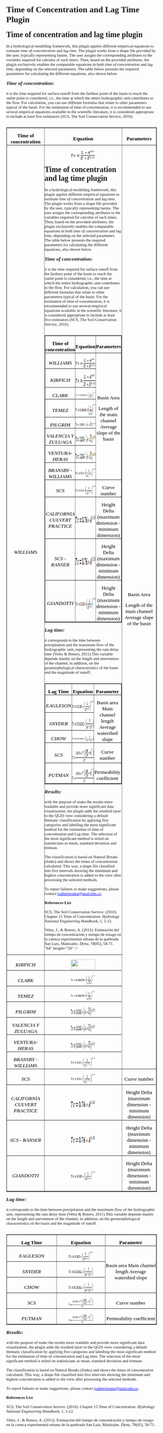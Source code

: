 # Time of Concentration and Lag Time Plugin

<!DOCTYPE HTML PUBLIC "-//W3C//DTD HTML 4.0//EN" "http://www.w3.org/TR/REC-html40/strict.dtd">
<html><head><meta name="qrichtext" content="1" /></head><body style=" font-family:'MS Shell Dlg 2'; font-size:8.25pt; font-weight:400; font-style:normal;">
<p style=" margin-top:12px; margin-bottom:12px; margin-left:0px; margin-right:0px; -qt-block-indent:0; text-indent:0px;"><span style=" font-size:15pt; font-weight:600;">Time of concentration and lag time plugin</span><span style=" font-size:8pt;"> </span></p>
<p style=" margin-top:12px; margin-bottom:12px; margin-left:0px; margin-right:0px; -qt-block-indent:0; text-indent:0px;"><span style=" font-size:8pt;">  </span></p>
<p style=" margin-top:12px; margin-bottom:12px; margin-left:0px; margin-right:0px; -qt-block-indent:0; text-indent:0px;"><span style=" font-size:8pt;">In a hydrological modelling framework, this plugin applies different empirical equations to estimate </span><span style=" font-size:8pt; font-style:italic;">time of concentration </span><span style=" font-size:8pt;">and </span><span style=" font-size:8pt; font-style:italic;">lag time</span><span style=" font-size:8pt;">. The plugin works from a shape file provided by the user, typically representing basins. The user assigns the corresponding attributes to the variables required for calculus of such times. Then, based on the provided attributes, the plugin exclusively enables the computable equations in both </span><span style=" font-size:8pt; font-style:italic;">time of concentration</span><span style=" font-size:8pt;"> and </span><span style=" font-size:8pt; font-style:italic;">lag time</span><span style=" font-size:8pt;">, depending on the selected parameters. The table below presents the required parameters for calculating the different equations, also shown below. </span></p>
<p style=" margin-top:12px; margin-bottom:12px; margin-left:0px; margin-right:0px; -qt-block-indent:0; text-indent:0px;"><span style=" font-size:10pt; font-weight:600; font-style:italic;">Time of concentration: </span></p>
<p style=" margin-top:12px; margin-bottom:12px; margin-left:0px; margin-right:0px; -qt-block-indent:0; text-indent:0px;"><span style=" font-size:8pt;">it is the time required for surface runoff from the farthest point of the basin to reach the outlet point is considered, i.e., the time at which the entire hydrographic unit contributes to the flow. For calculation, you can use different formulas that relate to other parameters typical of the basin. For the estimation of time of concentration, it is recommended to use several empirical equations available in the scientific literature, it is considered appropriate to include at least five estimators (SCS, The Soil Conservation Service, 2010). </span></p>
<p align="center" style="-qt-paragraph-type:empty; margin-top:0px; margin-bottom:0px; margin-left:0px; margin-right:0px; -qt-block-indent:0; text-indent:0px; font-size:8pt;"><br /></p>
<table border="1" style=" margin-top:0px; margin-bottom:0px; margin-left:0px; margin-right:0px;" align="center" width="512" cellspacing="0" cellpadding="0">
<tr>
<td width="160" style=" padding-left:0; padding-right:0; padding-top:0; padding-bottom:0;">
<p align="center" style=" margin-top:12px; margin-bottom:0px; margin-left:0px; margin-right:0px; -qt-block-indent:0; text-indent:0px;"><span style=" font-family:'Times New Roman,serif'; font-size:10pt; font-weight:600; color:#000000;">Time of concentration</span><span style=" font-size:8pt;"> </span></p></td>
<td width="187" style=" padding-left:0; padding-right:0; padding-top:0; padding-bottom:0;">
<p align="center" style=" margin-top:12px; margin-bottom:0px; margin-left:0px; margin-right:0px; -qt-block-indent:0; text-indent:0px;"><span style=" font-family:'Times New Roman,serif'; font-size:10pt; font-weight:600; color:#000000;">Equation</span><span style=" font-size:8pt;"> </span></p></td>
<td width="164" style=" padding-left:0; padding-right:0; padding-top:0; padding-bottom:0;">
<p align="center" style=" margin-top:12px; margin-bottom:0px; margin-left:0px; margin-right:0px; -qt-block-indent:0; text-indent:0px;"><span style=" font-family:'Times New Roman,serif'; font-size:10pt; font-weight:600; color:#000000;">Parameters</span><span style=" font-size:8pt;"> </span></p></td></tr>
<tr>
<td style=" padding-left:0; padding-right:0; padding-top:0; padding-bottom:0;">
<p align="center" style=" margin-top:12px; margin-bottom:0px; margin-left:0px; margin-right:0px; -qt-block-indent:0; text-indent:0px;"><span style=" font-family:'Times New Roman,serif'; font-size:10pt; font-style:italic; color:#000000;">WILLIAMS</span><span style=" font-size:8pt;"> </span></p></td>
<td style=" padding-left:0; padding-right:0; padding-top:0; padding-bottom:0;">
<p align="center" style=" margin-top:12px; margin-bottom:0px; margin-left:0px; margin-right:0px; -qt-block-indent:0; text-indent:0px;"><img src="./images/clip_image001.png" # Time of Concentration and Lag Time Plugin

<!DOCTYPE HTML PUBLIC "-//W3C//DTD HTML 4.0//EN" "http://www.w3.org/TR/REC-html40/strict.dtd">
<html><head><meta name="qrichtext" content="1" /></head><body style=" font-family:'MS Shell Dlg 2'; font-size:8.25pt; font-weight:400; font-style:normal;">
<p style=" margin-top:12px; margin-bottom:12px; margin-left:0px; margin-right:0px; -qt-block-indent:0; text-indent:0px;"><span style=" font-size:15pt; font-weight:600;">Time of concentration and lag time plugin</span><span style=" font-size:8pt;"> </span></p>
<p style=" margin-top:12px; margin-bottom:12px; margin-left:0px; margin-right:0px; -qt-block-indent:0; text-indent:0px;"><span style=" font-size:8pt;">  </span></p>
<p style=" margin-top:12px; margin-bottom:12px; margin-left:0px; margin-right:0px; -qt-block-indent:0; text-indent:0px;"><span style=" font-size:8pt;">In a hydrological modelling framework, this plugin applies different empirical equations to estimate </span><span style=" font-size:8pt; font-style:italic;">time of concentration </span><span style=" font-size:8pt;">and </span><span style=" font-size:8pt; font-style:italic;">lag time</span><span style=" font-size:8pt;">. The plugin works from a shape file provided by the user, typically representing basins. The user assigns the corresponding attributes to the variables required for calculus of such times. Then, based on the provided attributes, the plugin exclusively enables the computable equations in both </span><span style=" font-size:8pt; font-style:italic;">time of concentration</span><span style=" font-size:8pt;"> and </span><span style=" font-size:8pt; font-style:italic;">lag time</span><span style=" font-size:8pt;">, depending on the selected parameters. The table below presents the required parameters for calculating the different equations, also shown below. </span></p>
<p style=" margin-top:12px; margin-bottom:12px; margin-left:0px; margin-right:0px; -qt-block-indent:0; text-indent:0px;"><span style=" font-size:10pt; font-weight:600; font-style:italic;">Time of concentration: </span></p>
<p style=" margin-top:12px; margin-bottom:12px; margin-left:0px; margin-right:0px; -qt-block-indent:0; text-indent:0px;"><span style=" font-size:8pt;">it is the time required for surface runoff from the farthest point of the basin to reach the outlet point is considered, i.e., the time at which the entire hydrographic unit contributes to the flow. For calculation, you can use different formulas that relate to other parameters typical of the basin. For the estimation of time of concentration, it is recommended to use several empirical equations available in the scientific literature, it is considered appropriate to include at least five estimators (SCS, The Soil Conservation Service, 2010). </span></p>
<p align="center" style="-qt-paragraph-type:empty; margin-top:0px; margin-bottom:0px; margin-left:0px; margin-right:0px; -qt-block-indent:0; text-indent:0px; font-size:8pt;"><br /></p>
<table border="1" style=" margin-top:0px; margin-bottom:0px; margin-left:0px; margin-right:0px;" align="center" width="512" cellspacing="0" cellpadding="0">
<tr>
<td width="160" style=" padding-left:0; padding-right:0; padding-top:0; padding-bottom:0;">
<p align="center" style=" margin-top:12px; margin-bottom:0px; margin-left:0px; margin-right:0px; -qt-block-indent:0; text-indent:0px;"><span style=" font-family:'Times New Roman,serif'; font-size:10pt; font-weight:600; color:#000000;">Time of concentration</span><span style=" font-size:8pt;"> </span></p></td>
<td width="187" style=" padding-left:0; padding-right:0; padding-top:0; padding-bottom:0;">
<p align="center" style=" margin-top:12px; margin-bottom:0px; margin-left:0px; margin-right:0px; -qt-block-indent:0; text-indent:0px;"><span style=" font-family:'Times New Roman,serif'; font-size:10pt; font-weight:600; color:#000000;">Equation</span><span style=" font-size:8pt;"> </span></p></td>
<td width="164" style=" padding-left:0; padding-right:0; padding-top:0; padding-bottom:0;">
<p align="center" style=" margin-top:12px; margin-bottom:0px; margin-left:0px; margin-right:0px; -qt-block-indent:0; text-indent:0px;"><span style=" font-family:'Times New Roman,serif'; font-size:10pt; font-weight:600; color:#000000;">Parameters</span><span style=" font-size:8pt;"> </span></p></td></tr>
<tr>
<td style=" padding-left:0; padding-right:0; padding-top:0; padding-bottom:0;">
<p align="center" style=" margin-top:12px; margin-bottom:0px; margin-left:0px; margin-right:0px; -qt-block-indent:0; text-indent:0px;"><span style=" font-family:'Times New Roman,serif'; font-size:10pt; font-style:italic; color:#000000;">WILLIAMS</span><span style=" font-size:8pt;"> </span></p></td>
<td style=" padding-left:0; padding-right:0; padding-top:0; padding-bottom:0;">
<p align="center" style=" margin-top:12px; margin-bottom:0px; margin-left:0px; margin-right:0px; -qt-block-indent:0; text-indent:0px;"><img src="./images/clip_image001.png" width="64" height="26" /><span style=" font-size:8pt;"> </span></p></td>
<td rowspan="8" style=" padding-left:0; padding-right:0; padding-top:0; padding-bottom:0;">
<p align="center" style=" margin-top:12px; margin-bottom:0px; margin-left:0px; margin-right:0px; -qt-block-indent:0; text-indent:0px;"><span style=" font-family:'Times New Roman,serif'; font-size:10pt; color:#000000;">Basin Area</span><span style=" font-size:8pt;"> </span></p>
<p align="center" style=" margin-top:12px; margin-bottom:0px; margin-left:0px; margin-right:0px; -qt-block-indent:0; text-indent:0px;"><span style=" font-family:'Times New Roman,serif'; font-size:10pt; color:#000000;">Length of the main channel Average slope of the basin</span><span style=" font-size:8pt;"> </span></p></td></tr>
<tr>
<td style=" padding-left:0; padding-right:0; padding-top:0; padding-bottom:0;">
<p align="center" style=" margin-top:12px; margin-bottom:0px; margin-left:0px; margin-right:0px; -qt-block-indent:0; text-indent:0px;"><span style=" font-family:'Times New Roman,serif'; font-size:10pt; font-style:italic; color:#000000;">KIRPICH</span><span style=" font-size:8pt;"> </span></p></td>
<td style=" padding-left:0; padding-right:0; padding-top:0; padding-bottom:0;">
<p align="center" style=" margin-top:12px; margin-bottom:0px; margin-left:0px; margin-right:0px; -qt-block-indent:0; text-indent:0px;"><img src="./images/clip_image002.png" width="118" height="34" /><span style=" font-size:8pt;"> </span></p></td></tr>
<tr>
<td style=" padding-left:0; padding-right:0; padding-top:0; padding-bottom:0;">
<p align="center" style=" margin-top:12px; margin-bottom:0px; margin-left:0px; margin-right:0px; -qt-block-indent:0; text-indent:0px;"><span style=" font-family:'Times New Roman,serif'; font-size:10pt; font-style:italic; color:#000000;">CLARK</span><span style=" font-size:8pt;"> </span></p></td>
<td style=" padding-left:0; padding-right:0; padding-top:0; padding-bottom:0;">
<p align="center" style=" margin-top:12px; margin-bottom:0px; margin-left:0px; margin-right:0px; -qt-block-indent:0; text-indent:0px;"><img src="./images/clip_image003.png" width="128" height="16" /><span style=" font-size:8pt;"> </span></p></td></tr>
<tr>
<td style=" padding-left:0; padding-right:0; padding-top:0; padding-bottom:0;">
<p align="center" style=" margin-top:12px; margin-bottom:0px; margin-left:0px; margin-right:0px; -qt-block-indent:0; text-indent:0px;"><span style=" font-family:'Times New Roman,serif'; font-size:10pt; font-style:italic; color:#000000;">TEMEZ</span><span style=" font-size:8pt;"> </span></p></td>
<td style=" padding-left:0; padding-right:0; padding-top:0; padding-bottom:0;">
<p align="center" style=" margin-top:12px; margin-bottom:0px; margin-left:0px; margin-right:0px; -qt-block-indent:0; text-indent:0px;"><img src="./images/clip_image004.png" width="101" height="32" /><span style=" font-size:8pt;"> </span></p></td></tr>
<tr>
<td style=" padding-left:0; padding-right:0; padding-top:0; padding-bottom:0;">
<p align="center" style=" margin-top:12px; margin-bottom:0px; margin-left:0px; margin-right:0px; -qt-block-indent:0; text-indent:0px;"><span style=" font-family:'Times New Roman,serif'; font-size:10pt; font-style:italic; color:#000000;">PILGRIM</span><span style=" font-size:8pt;"> </span></p></td>
<td style=" padding-left:0; padding-right:0; padding-top:0; padding-bottom:0;">
<p align="center" style=" margin-top:12px; margin-bottom:0px; margin-left:0px; margin-right:0px; -qt-block-indent:0; text-indent:0px;"><img src="./images/clip_image005.png" width="77" height="13" /><span style=" font-size:8pt;"> </span></p></td></tr>
<tr>
<td style=" padding-left:0; padding-right:0; padding-top:0; padding-bottom:0;">
<p align="center" style=" margin-top:12px; margin-bottom:0px; margin-left:0px; margin-right:0px; -qt-block-indent:0; text-indent:0px;"><span style=" font-family:'Times New Roman,serif'; font-size:10pt; font-style:italic; color:#000000;">VALENCIA Y ZULUAGA</span><span style=" font-size:8pt;"> </span></p></td>
<td style=" padding-left:0; padding-right:0; padding-top:0; padding-bottom:0;">
<p align="center" style=" margin-top:12px; margin-bottom:0px; margin-left:0px; margin-right:0px; -qt-block-indent:0; text-indent:0px;"><img src="./images/clip_image006.png" width="101" height="28" /><span style=" font-size:8pt;"> </span></p></td></tr>
<tr>
<td style=" padding-left:0; padding-right:0; padding-top:0; padding-bottom:0;">
<p align="center" style=" margin-top:12px; margin-bottom:0px; margin-left:0px; margin-right:0px; -qt-block-indent:0; text-indent:0px;"><span style=" font-family:'Times New Roman,serif'; font-size:10pt; font-style:italic; color:#000000;">VENTURA-HERAS</span><span style=" font-size:8pt;"> </span></p></td>
<td style=" padding-left:0; padding-right:0; padding-top:0; padding-bottom:0;">
<p align="center" style=" margin-top:12px; margin-bottom:0px; margin-left:0px; margin-right:0px; -qt-block-indent:0; text-indent:0px;"><img src="./images/clip_image006.png" width="101" height="28" /><span style=" font-size:8pt;"> </span></p></td></tr>
<tr>
<td style=" padding-left:0; padding-right:0; padding-top:0; padding-bottom:0;">
<p align="center" style=" margin-top:12px; margin-bottom:0px; margin-left:0px; margin-right:0px; -qt-block-indent:0; text-indent:0px;"><span style=" font-family:'Times New Roman,serif'; font-size:10pt; font-style:italic; color:#000000;">BRANSBY - WILLIAMS</span><span style=" font-size:8pt;"> </span></p></td>
<td style=" padding-left:0; padding-right:0; padding-top:0; padding-bottom:0;">
<p align="center" style=" margin-top:12px; margin-bottom:0px; margin-left:0px; margin-right:0px; -qt-block-indent:0; text-indent:0px;"><img src="./images/clip_image007.png" width="117" height="25" /><span style=" font-size:8pt;"> </span></p></td></tr>
<tr>
<td style=" padding-left:0; padding-right:0; padding-top:0; padding-bottom:0;">
<p align="center" style=" margin-top:12px; margin-bottom:0px; margin-left:0px; margin-right:0px; -qt-block-indent:0; text-indent:0px;"><span style=" font-family:'Times New Roman,serif'; font-size:10pt; font-style:italic; color:#000000;">SCS</span><span style=" font-size:8pt;"> </span></p></td>
<td style=" padding-left:0; padding-right:0; padding-top:0; padding-bottom:0;">
<p align="center" style=" margin-top:12px; margin-bottom:0px; margin-left:0px; margin-right:0px; -qt-block-indent:0; text-indent:0px;"><img src="./images/clip_image008.png" width="64" height="26" /><span style=" font-size:8pt;"> </span></p></td>
<td style=" padding-left:0; padding-right:0; padding-top:0; padding-bottom:0;">
<p align="center" style=" margin-top:12px; margin-bottom:0px; margin-left:0px; margin-right:0px; -qt-block-indent:0; text-indent:0px;"><span style=" font-family:'Times New Roman,serif'; font-size:10pt; color:#000000;">Curve number</span><span style=" font-size:8pt;"> </span></p></td></tr>
<tr>
<td style=" padding-left:0; padding-right:0; padding-top:0; padding-bottom:0;">
<p align="center" style=" margin-top:12px; margin-bottom:0px; margin-left:0px; margin-right:0px; -qt-block-indent:0; text-indent:0px;"><span style=" font-family:'Times New Roman,serif'; font-size:10pt; font-style:italic; color:#000000;">CALIFORNIA CULVERT PRACTICE</span><span style=" font-size:8pt;"> </span></p></td>
<td style=" padding-left:0; padding-right:0; padding-top:0; padding-bottom:0;">
<p align="center" style=" margin-top:12px; margin-bottom:0px; margin-left:0px; margin-right:0px; -qt-block-indent:0; text-indent:0px;"><img src="./images/clip_image009.png" width="172" height="28" /><span style=" font-size:8pt;"> </span></p></td>
<td style=" padding-left:0; padding-right:0; padding-top:0; padding-bottom:0;">
<p align="center" style=" margin-top:12px; margin-bottom:0px; margin-left:0px; margin-right:0px; -qt-block-indent:0; text-indent:0px;"><span style=" font-family:'Times New Roman,serif'; font-size:10pt; color:#000000;">Height Delta (maximum dimension - minimum dimension)</span><span style=" font-size:8pt;"> </span></p></td></tr>
<tr>
<td style=" padding-left:0; padding-right:0; padding-top:0; padding-bottom:0;">
<p align="center" style=" margin-top:12px; margin-bottom:0px; margin-left:0px; margin-right:0px; -qt-block-indent:0; text-indent:0px;"><span style=" font-family:'Times New Roman,serif'; font-size:10pt; font-style:italic; color:#000000;">SCS - RANSER</span><span style=" font-size:8pt;"> </span></p></td>
<td style=" padding-left:0; padding-right:0; padding-top:0; padding-bottom:0;">
<p align="center" style=" margin-top:12px; margin-bottom:0px; margin-left:0px; margin-right:0px; -qt-block-indent:0; text-indent:0px;"><img src="./images/clip_image010.png" width="156" height="32" /><span style=" font-size:8pt;"> </span></p></td>
<td style=" padding-left:0; padding-right:0; padding-top:0; padding-bottom:0;">
<p align="center" style=" margin-top:12px; margin-bottom:0px; margin-left:0px; margin-right:0px; -qt-block-indent:0; text-indent:0px;"><span style=" font-family:'Times New Roman,serif'; font-size:10pt; color:#000000;">Height Delta (maximum dimension - minimum dimension)</span><span style=" font-size:8pt;"> </span></p></td></tr>
<tr>
<td style=" padding-left:0; padding-right:0; padding-top:0; padding-bottom:0;">
<p align="center" style=" margin-top:12px; margin-bottom:0px; margin-left:0px; margin-right:0px; -qt-block-indent:0; text-indent:0px;"><span style=" font-family:'Times New Roman,serif'; font-size:10pt; font-style:italic; color:#000000;">GIANDOTTI</span><span style=" font-size:8pt;"> </span></p></td>
<td style=" padding-left:0; padding-right:0; padding-top:0; padding-bottom:0;">
<p align="center" style=" margin-top:12px; margin-bottom:0px; margin-left:0px; margin-right:0px; -qt-block-indent:0; text-indent:0px;"><img src="./images/clip_image011.png" width="150" height="33" /><span style=" font-size:8pt;"> </span></p></td>
<td style=" padding-left:0; padding-right:0; padding-top:0; padding-bottom:0;">
<p align="center" style=" margin-top:12px; margin-bottom:0px; margin-left:0px; margin-right:0px; -qt-block-indent:0; text-indent:0px;"><span style=" font-family:'Times New Roman,serif'; font-size:10pt; color:#000000;">Height Delta (maximum dimension - minimum dimension)</span><span style=" font-size:8pt;"> </span></p></td></tr></table>
<p style=" margin-top:12px; margin-bottom:12px; margin-left:0px; margin-right:0px; -qt-block-indent:0; text-indent:0px;"><span style=" font-size:8pt;">  </span></p>
<p style=" margin-top:12px; margin-bottom:12px; margin-left:0px; margin-right:0px; -qt-block-indent:0; text-indent:0px;"><span style=" font-size:8pt;">  </span></p>
<p style=" margin-top:12px; margin-bottom:12px; margin-left:0px; margin-right:0px; -qt-block-indent:0; text-indent:0px;"><span style=" font-size:10pt; font-weight:600; font-style:italic;">Lag time: </span></p>
<p style=" margin-top:12px; margin-bottom:12px; margin-left:0px; margin-right:0px; -qt-block-indent:0; text-indent:0px;"><span style=" font-size:8pt;">it corresponds to the time between precipitation and the maximum flow of the hydrographic unit, representing the rain delay time (Velez &amp; Botero, 2011).This variable depends mainly on the length and unevenness of the channel, in addition, on the geomorphological characteristics of the basin and the magnitude of runoff. </span></p>
<p align="center" style="-qt-paragraph-type:empty; margin-top:0px; margin-bottom:0px; margin-left:0px; margin-right:0px; -qt-block-indent:0; text-indent:0px; font-size:8pt;"><br /></p>
<table border="1" style=" margin-top:0px; margin-bottom:0px; margin-left:0px; margin-right:0px;" align="center" width="489" cellspacing="0" cellpadding="0">
<tr>
<td width="160" style=" padding-left:0; padding-right:0; padding-top:0; padding-bottom:0;">
<p align="center" style=" margin-top:12px; margin-bottom:0px; margin-left:0px; margin-right:0px; -qt-block-indent:0; text-indent:0px;"><span style=" font-family:'Times New Roman,serif'; font-size:10pt; font-weight:600; color:#000000;">Lag Time</span><span style=" font-size:8pt;"> </span></p></td>
<td width="164" style=" padding-left:0; padding-right:0; padding-top:0; padding-bottom:0;">
<p align="center" style=" margin-top:12px; margin-bottom:0px; margin-left:0px; margin-right:0px; -qt-block-indent:0; text-indent:0px;"><span style=" font-family:'Times New Roman,serif'; font-size:10pt; font-weight:600; color:#000000;">Equation</span><span style=" font-size:8pt;"> </span></p></td>
<td width="164" style=" padding-left:0; padding-right:0; padding-top:0; padding-bottom:0;">
<p align="center" style=" margin-top:12px; margin-bottom:0px; margin-left:0px; margin-right:0px; -qt-block-indent:0; text-indent:0px;"><span style=" font-family:'Times New Roman,serif'; font-size:10pt; font-weight:600; color:#000000;">Parameter</span><span style=" font-size:8pt;"> </span></p></td></tr>
<tr>
<td style=" padding-left:0; padding-right:0; padding-top:0; padding-bottom:0;">
<p align="center" style=" margin-top:12px; margin-bottom:0px; margin-left:0px; margin-right:0px; -qt-block-indent:0; text-indent:0px;"><span style=" font-family:'Times New Roman,serif'; font-size:10pt; font-style:italic; color:#000000;">EAGLESON</span><span style=" font-size:8pt;"> </span></p></td>
<td style=" padding-left:0; padding-right:0; padding-top:0; padding-bottom:0;">
<p align="center" style=" margin-top:12px; margin-bottom:0px; margin-left:0px; margin-right:0px; -qt-block-indent:0; text-indent:0px;"><img src="./images/clip_image012.png" width="119" height="30" /><span style=" font-size:8pt;"> </span></p></td>
<td rowspan="3" style=" padding-left:0; padding-right:0; padding-top:0; padding-bottom:0;">
<p align="center" style=" margin-top:12px; margin-bottom:0px; margin-left:0px; margin-right:0px; -qt-block-indent:0; text-indent:0px;"><span style=" font-family:'Times New Roman,serif'; font-size:10pt; color:#000000;">Basin area Main channel length Average watershed slope</span><span style=" font-size:8pt;"> </span></p></td></tr>
<tr>
<td style=" padding-left:0; padding-right:0; padding-top:0; padding-bottom:0;">
<p align="center" style=" margin-top:12px; margin-bottom:0px; margin-left:0px; margin-right:0px; -qt-block-indent:0; text-indent:0px;"><span style=" font-family:'Times New Roman,serif'; font-size:10pt; font-style:italic; color:#000000;">SNYDER</span><span style=" font-size:8pt;"> </span></p></td>
<td style=" padding-left:0; padding-right:0; padding-top:0; padding-bottom:0;">
<p align="center" style=" margin-top:12px; margin-bottom:0px; margin-left:0px; margin-right:0px; -qt-block-indent:0; text-indent:0px;"><img src="./images/clip_image013.png" width="119" height="30" /><span style=" font-size:8pt;"> </span></p></td></tr>
<tr>
<td style=" padding-left:0; padding-right:0; padding-top:0; padding-bottom:0;">
<p align="center" style=" margin-top:12px; margin-bottom:0px; margin-left:0px; margin-right:0px; -qt-block-indent:0; text-indent:0px;"><span style=" font-family:'Times New Roman,serif'; font-size:10pt; font-style:italic; color:#000000;">CHOW</span><span style=" font-size:8pt;"> </span></p></td>
<td style=" padding-left:0; padding-right:0; padding-top:0; padding-bottom:0;">
<p align="center" style=" margin-top:12px; margin-bottom:0px; margin-left:0px; margin-right:0px; -qt-block-indent:0; text-indent:0px;"><img src="./images/clip_image014.png" width="67" height="15" /><span style=" font-size:8pt;"> </span></p></td></tr>
<tr>
<td style=" padding-left:0; padding-right:0; padding-top:0; padding-bottom:0;">
<p align="center" style=" margin-top:12px; margin-bottom:0px; margin-left:0px; margin-right:0px; -qt-block-indent:0; text-indent:0px;"><span style=" font-family:'Times New Roman,serif'; font-size:10pt; font-style:italic; color:#000000;">SCS</span><span style=" font-size:8pt;"> </span></p></td>
<td style=" padding-left:0; padding-right:0; padding-top:0; padding-bottom:0;">
<p align="center" style=" margin-top:12px; margin-bottom:0px; margin-left:0px; margin-right:0px; -qt-block-indent:0; text-indent:0px;"><img src="./images/clip_image015.png" width="125" height="38" /><span style=" font-size:8pt;"> </span></p></td>
<td style=" padding-left:0; padding-right:0; padding-top:0; padding-bottom:0;">
<p align="center" style=" margin-top:12px; margin-bottom:0px; margin-left:0px; margin-right:0px; -qt-block-indent:0; text-indent:0px;"><span style=" font-family:'Times New Roman,serif'; font-size:10pt; color:#000000;">Curve number</span><span style=" font-size:8pt;"> </span></p></td></tr>
<tr>
<td style=" padding-left:0; padding-right:0; padding-top:0; padding-bottom:0;">
<p align="center" style=" margin-top:12px; margin-bottom:0px; margin-left:0px; margin-right:0px; -qt-block-indent:0; text-indent:0px;"><span style=" font-family:'Times New Roman,serif'; font-size:10pt; font-style:italic; color:#000000;">PUTMAN</span><span style=" font-size:8pt;"> </span></p></td>
<td style=" padding-left:0; padding-right:0; padding-top:0; padding-bottom:0;">
<p align="center" style=" margin-top:12px; margin-bottom:0px; margin-left:0px; margin-right:0px; -qt-block-indent:0; text-indent:0px;"><img src="./images/clip_image016.png" width="120" height="39" /><span style=" font-size:8pt;"> </span></p></td>
<td style=" padding-left:0; padding-right:0; padding-top:0; padding-bottom:0;">
<p align="center" style=" margin-top:12px; margin-bottom:0px; margin-left:0px; margin-right:0px; -qt-block-indent:0; text-indent:0px;"><span style=" font-family:'Times New Roman,serif'; font-size:10pt; color:#000000;">Permeability coefficient</span><span style=" font-size:8pt;"> </span></p></td></tr></table>
<p style=" margin-top:12px; margin-bottom:12px; margin-left:0px; margin-right:0px; -qt-block-indent:0; text-indent:0px;"><span style=" font-size:8pt;">  </span></p>
<p style=" margin-top:12px; margin-bottom:12px; margin-left:0px; margin-right:0px; -qt-block-indent:0; text-indent:0px;"><span style=" font-size:10pt; font-weight:600; font-style:italic;">Results:</span><span style=" font-size:8pt;"> </span></p>
<p style=" margin-top:12px; margin-bottom:12px; margin-left:0px; margin-right:0px; -qt-block-indent:0; text-indent:0px;"><span style=" font-size:8pt;">with the purpose of make the results more readable and provide more significant data visualization, the plugin adds the resulted layer to the QGIS view considering a default thematic classification by applying five categories and labelling the most significant method for the estimation of time of concentration and Lag time. The selection of the most significant method is relied on statisticians as mean, standard deviation and trimean. </span></p>
<p style=" margin-top:12px; margin-bottom:12px; margin-left:0px; margin-right:0px; -qt-block-indent:0; text-indent:0px;"><span style=" font-size:8pt;">The classification is based on Natural Breaks (Jenks) and shows the times of concentration calculated. This way, a shape file classified into five intervals showing the minimum and highest concentration is added to the view after processing the selected methods. </span><a name="Imagen 1"></a><span style=" font-size:8pt;"> </span></p>
<p style=" margin-top:12px; margin-bottom:12px; margin-left:0px; margin-right:0px; -qt-block-indent:0; text-indent:0px;"><span style=" font-family:'Calibri,sans-serif'; font-size:8pt;">To report failures or make suggestions, please contact </span><a href="mailto:joaherrerama@unal.edu.co"><span style=" font-size:8pt; text-decoration: underline; color:#0000ff;">joaherrerama@unal.edu.co</span></a><span style=" font-family:'Calibri,sans-serif'; font-size:8pt;">.</span><span style=" font-size:8pt;"> </span></p>
<p style=" margin-top:12px; margin-bottom:0px; margin-left:0px; margin-right:0px; -qt-block-indent:0; text-indent:0px;"><span style=" font-size:8pt; font-weight:600;">References List</span><span style=" font-size:8pt;"> </span></p>
<p style=" margin-top:12px; margin-bottom:0px; margin-left:0px; margin-right:0px; -qt-block-indent:0; text-indent:0px;"><span style=" font-size:8pt;">  </span></p>
<p style=" margin-top:0px; margin-bottom:0px; margin-left:0px; margin-right:0px; -qt-block-indent:0; text-indent:0px;"><span style=" font-size:8pt;">SCS, The Soil Conservation Service. (2010). Chapter 15 Time of Concentration. </span><span style=" font-size:8pt; font-style:italic;">Hydrology National Engineering Handbook</span><span style=" font-size:8pt;">, </span><span style=" font-size:8pt; font-style:italic;">1</span><span style=" font-size:8pt;">, 1-12. </span></p>
<p style="-qt-paragraph-type:empty; margin-top:0px; margin-bottom:0px; margin-left:0px; margin-right:0px; -qt-block-indent:0; text-indent:0px; font-size:8pt;"><br /></p>
<p style=" margin-top:0px; margin-bottom:0px; margin-left:0px; margin-right:0px; -qt-block-indent:0; text-indent:0px;"><span style=" font-size:8pt;">Velez, J., &amp; Botero, A. (2011). Estimación del tiempo de concentración y tiempo de rezago en la cuenca experimental urbana de la quebrada San Luis, Manizales. </span><span style=" font-size:8pt; font-style:italic;">Dyna</span><span style=" font-size:8pt;">, </span><span style=" font-size:8pt; font-style:italic;">78</span><span style=" font-size:8pt;">(65), 58-71. </span></p></body></html>"64" height="26" /><span style=" font-size:8pt;"> </span></p></td>
<td rowspan="8" style=" padding-left:0; padding-right:0; padding-top:0; padding-bottom:0;">
<p align="center" style=" margin-top:12px; margin-bottom:0px; margin-left:0px; margin-right:0px; -qt-block-indent:0; text-indent:0px;"><span style=" font-family:'Times New Roman,serif'; font-size:10pt; color:#000000;">Basin Area</span><span style=" font-size:8pt;"> </span></p>
<p align="center" style=" margin-top:12px; margin-bottom:0px; margin-left:0px; margin-right:0px; -qt-block-indent:0; text-indent:0px;"><span style=" font-family:'Times New Roman,serif'; font-size:10pt; color:#000000;">Length of the main channel Average slope of the basin</span><span style=" font-size:8pt;"> </span></p></td></tr>
<tr>
<td style=" padding-left:0; padding-right:0; padding-top:0; padding-bottom:0;">
<p align="center" style=" margin-top:12px; margin-bottom:0px; margin-left:0px; margin-right:0px; -qt-block-indent:0; text-indent:0px;"><span style=" font-family:'Times New Roman,serif'; font-size:10pt; font-style:italic; color:#000000;">KIRPICH</span><span style=" font-size:8pt;"> </span></p></td>
<td style=" padding-left:0; padding-right:0; padding-top:0; padding-bottom:0;">
<p align="center" style=" margin-top:12px; margin-bottom:0px; margin-left:0px; margin-right:0px; -qt-block-indent:0; text-indent:0px;"><img src="./
  s/clip_image002.png" width="64" height="26" /><span style=" font-size:8pt;"> </span></p></td></tr>
<tr>
<td style=" padding-left:0; padding-right:0; padding-top:0; padding-bottom:0;">
<p align="center" style=" margin-top:12px; margin-bottom:0px; margin-left:0px; margin-right:0px; -qt-block-indent:0; text-indent:0px;"><span style=" font-family:'Times New Roman,serif'; font-size:10pt; font-style:italic; color:#000000;">CLARK</span><span style=" font-size:8pt;"> </span></p></td>
<td style=" padding-left:0; padding-right:0; padding-top:0; padding-bottom:0;">
<p align="center" style=" margin-top:12px; margin-bottom:0px; margin-left:0px; margin-right:0px; -qt-block-indent:0; text-indent:0px;"><img src="./images/clip_image003.png" width="64" height="26" /><span style=" font-size:8pt;"> </span></p></td></tr>
<tr>
<td style=" padding-left:0; padding-right:0; padding-top:0; padding-bottom:0;">
<p align="center" style=" margin-top:12px; margin-bottom:0px; margin-left:0px; margin-right:0px; -qt-block-indent:0; text-indent:0px;"><span style=" font-family:'Times New Roman,serif'; font-size:10pt; font-style:italic; color:#000000;">TEMEZ</span><span style=" font-size:8pt;"> </span></p></td>
<td style=" padding-left:0; padding-right:0; padding-top:0; padding-bottom:0;">
<p align="center" style=" margin-top:12px; margin-bottom:0px; margin-left:0px; margin-right:0px; -qt-block-indent:0; text-indent:0px;"><img src="./images/clip_image004.png" width="64" height="26" /><span style=" font-size:8pt;"> </span></p></td></tr>
<tr>
<td style=" padding-left:0; padding-right:0; padding-top:0; padding-bottom:0;">
<p align="center" style=" margin-top:12px; margin-bottom:0px; margin-left:0px; margin-right:0px; -qt-block-indent:0; text-indent:0px;"><span style=" font-family:'Times New Roman,serif'; font-size:10pt; font-style:italic; color:#000000;">PILGRIM</span><span style=" font-size:8pt;"> </span></p></td>
<td style=" padding-left:0; padding-right:0; padding-top:0; padding-bottom:0;">
<p align="center" style=" margin-top:12px; margin-bottom:0px; margin-left:0px; margin-right:0px; -qt-block-indent:0; text-indent:0px;"><img src="./images/clip_image005.png" width="64" height="26" /><span style=" font-size:8pt;"> </span></p></td></tr>
<tr>
<td style=" padding-left:0; padding-right:0; padding-top:0; padding-bottom:0;">
<p align="center" style=" margin-top:12px; margin-bottom:0px; margin-left:0px; margin-right:0px; -qt-block-indent:0; text-indent:0px;"><span style=" font-family:'Times New Roman,serif'; font-size:10pt; font-style:italic; color:#000000;">VALENCIA Y ZULUAGA</span><span style=" font-size:8pt;"> </span></p></td>
<td style=" padding-left:0; padding-right:0; padding-top:0; padding-bottom:0;">
<p align="center" style=" margin-top:12px; margin-bottom:0px; margin-left:0px; margin-right:0px; -qt-block-indent:0; text-indent:0px;"><img src="./images/clip_image006.png" width="64" height="26" /><span style=" font-size:8pt;"> </span></p></td></tr>
<tr>
<td style=" padding-left:0; padding-right:0; padding-top:0; padding-bottom:0;">
<p align="center" style=" margin-top:12px; margin-bottom:0px; margin-left:0px; margin-right:0px; -qt-block-indent:0; text-indent:0px;"><span style=" font-family:'Times New Roman,serif'; font-size:10pt; font-style:italic; color:#000000;">VENTURA-HERAS</span><span style=" font-size:8pt;"> </span></p></td>
<td style=" padding-left:0; padding-right:0; padding-top:0; padding-bottom:0;">
<p align="center" style=" margin-top:12px; margin-bottom:0px; margin-left:0px; margin-right:0px; -qt-block-indent:0; text-indent:0px;"><img src="./images/clip_image006.png" width="64" height="26" /><span style=" font-size:8pt;"> </span></p></td></tr>
<tr>
<td style=" padding-left:0; padding-right:0; padding-top:0; padding-bottom:0;">
<p align="center" style=" margin-top:12px; margin-bottom:0px; margin-left:0px; margin-right:0px; -qt-block-indent:0; text-indent:0px;"><span style=" font-family:'Times New Roman,serif'; font-size:10pt; font-style:italic; color:#000000;">BRANSBY - WILLIAMS</span><span style=" font-size:8pt;"> </span></p></td>
<td style=" padding-left:0; padding-right:0; padding-top:0; padding-bottom:0;">
<p align="center" style=" margin-top:12px; margin-bottom:0px; margin-left:0px; margin-right:0px; -qt-block-indent:0; text-indent:0px;"><img src="./images/clip_image007.png" width="64" height="26" /><span style=" font-size:8pt;"> </span></p></td></tr>
<tr>
<td style=" padding-left:0; padding-right:0; padding-top:0; padding-bottom:0;">
<p align="center" style=" margin-top:12px; margin-bottom:0px; margin-left:0px; margin-right:0px; -qt-block-indent:0; text-indent:0px;"><span style=" font-family:'Times New Roman,serif'; font-size:10pt; font-style:italic; color:#000000;">SCS</span><span style=" font-size:8pt;"> </span></p></td>
<td style=" padding-left:0; padding-right:0; padding-top:0; padding-bottom:0;">
<p align="center" style=" margin-top:12px; margin-bottom:0px; margin-left:0px; margin-right:0px; -qt-block-indent:0; text-indent:0px;"><img src="./images/clip_image008.png" width="64" height="26" /><span style=" font-size:8pt;"> </span></p></td>
<td style=" padding-left:0; padding-right:0; padding-top:0; padding-bottom:0;">
<p align="center" style=" margin-top:12px; margin-bottom:0px; margin-left:0px; margin-right:0px; -qt-block-indent:0; text-indent:0px;"><span style=" font-family:'Times New Roman,serif'; font-size:10pt; color:#000000;">Curve number</span><span style=" font-size:8pt;"> </span></p></td></tr>
<tr>
<td style=" padding-left:0; padding-right:0; padding-top:0; padding-bottom:0;">
<p align="center" style=" margin-top:12px; margin-bottom:0px; margin-left:0px; margin-right:0px; -qt-block-indent:0; text-indent:0px;"><span style=" font-family:'Times New Roman,serif'; font-size:10pt; font-style:italic; color:#000000;">CALIFORNIA CULVERT PRACTICE</span><span style=" font-size:8pt;"> </span></p></td>
<td style=" padding-left:0; padding-right:0; padding-top:0; padding-bottom:0;">
<p align="center" style=" margin-top:12px; margin-bottom:0px; margin-left:0px; margin-right:0px; -qt-block-indent:0; text-indent:0px;"><img src="./images/clip_image009.png" width="64" height="26" /><span style=" font-size:8pt;"> </span></p></td>
<td style=" padding-left:0; padding-right:0; padding-top:0; padding-bottom:0;">
<p align="center" style=" margin-top:12px; margin-bottom:0px; margin-left:0px; margin-right:0px; -qt-block-indent:0; text-indent:0px;"><span style=" font-family:'Times New Roman,serif'; font-size:10pt; color:#000000;">Height Delta (maximum dimension - minimum dimension)</span><span style=" font-size:8pt;"> </span></p></td></tr>
<tr>
<td style=" padding-left:0; padding-right:0; padding-top:0; padding-bottom:0;">
<p align="center" style=" margin-top:12px; margin-bottom:0px; margin-left:0px; margin-right:0px; -qt-block-indent:0; text-indent:0px;"><span style=" font-family:'Times New Roman,serif'; font-size:10pt; font-style:italic; color:#000000;">SCS - RANSER</span><span style=" font-size:8pt;"> </span></p></td>
<td style=" padding-left:0; padding-right:0; padding-top:0; padding-bottom:0;">
<p align="center" style=" margin-top:12px; margin-bottom:0px; margin-left:0px; margin-right:0px; -qt-block-indent:0; text-indent:0px;"><img src="./images/clip_image010.png" width="64" height="26" /><span style=" font-size:8pt;"> </span></p></td>
<td style=" padding-left:0; padding-right:0; padding-top:0; padding-bottom:0;">
<p align="center" style=" margin-top:12px; margin-bottom:0px; margin-left:0px; margin-right:0px; -qt-block-indent:0; text-indent:0px;"><span style=" font-family:'Times New Roman,serif'; font-size:10pt; color:#000000;">Height Delta (maximum dimension - minimum dimension)</span><span style=" font-size:8pt;"> </span></p></td></tr>
<tr>
<td style=" padding-left:0; padding-right:0; padding-top:0; padding-bottom:0;">
<p align="center" style=" margin-top:12px; margin-bottom:0px; margin-left:0px; margin-right:0px; -qt-block-indent:0; text-indent:0px;"><span style=" font-family:'Times New Roman,serif'; font-size:10pt; font-style:italic; color:#000000;">GIANDOTTI</span><span style=" font-size:8pt;"> </span></p></td>
<td style=" padding-left:0; padding-right:0; padding-top:0; padding-bottom:0;">
<p align="center" style=" margin-top:12px; margin-bottom:0px; margin-left:0px; margin-right:0px; -qt-block-indent:0; text-indent:0px;"><img src="./images/clip_image011.png" width="64" height="26" /><span style=" font-size:8pt;"> </span></p></td>
<td style=" padding-left:0; padding-right:0; padding-top:0; padding-bottom:0;">
<p align="center" style=" margin-top:12px; margin-bottom:0px; margin-left:0px; margin-right:0px; -qt-block-indent:0; text-indent:0px;"><span style=" font-family:'Times New Roman,serif'; font-size:10pt; color:#000000;">Height Delta (maximum dimension - minimum dimension)</span><span style=" font-size:8pt;"> </span></p></td></tr></table>
<p style=" margin-top:12px; margin-bottom:12px; margin-left:0px; margin-right:0px; -qt-block-indent:0; text-indent:0px;"><span style=" font-size:8pt;">  </span></p>
<p style=" margin-top:12px; margin-bottom:12px; margin-left:0px; margin-right:0px; -qt-block-indent:0; text-indent:0px;"><span style=" font-size:8pt;">  </span></p>
<p style=" margin-top:12px; margin-bottom:12px; margin-left:0px; margin-right:0px; -qt-block-indent:0; text-indent:0px;"><span style=" font-size:10pt; font-weight:600; font-style:italic;">Lag time: </span></p>
<p style=" margin-top:12px; margin-bottom:12px; margin-left:0px; margin-right:0px; -qt-block-indent:0; text-indent:0px;"><span style=" font-size:8pt;">it corresponds to the time between precipitation and the maximum flow of the hydrographic unit, representing the rain delay time (Velez &amp; Botero, 2011).This variable depends mainly on the length and unevenness of the channel, in addition, on the geomorphological characteristics of the basin and the magnitude of runoff. </span></p>
<p align="center" style="-qt-paragraph-type:empty; margin-top:0px; margin-bottom:0px; margin-left:0px; margin-right:0px; -qt-block-indent:0; text-indent:0px; font-size:8pt;"><br /></p>
<table border="1" style=" margin-top:0px; margin-bottom:0px; margin-left:0px; margin-right:0px;" align="center" width="489" cellspacing="0" cellpadding="0">
<tr>
<td width="160" style=" padding-left:0; padding-right:0; padding-top:0; padding-bottom:0;">
<p align="center" style=" margin-top:12px; margin-bottom:0px; margin-left:0px; margin-right:0px; -qt-block-indent:0; text-indent:0px;"><span style=" font-family:'Times New Roman,serif'; font-size:10pt; font-weight:600; color:#000000;">Lag Time</span><span style=" font-size:8pt;"> </span></p></td>
<td width="164" style=" padding-left:0; padding-right:0; padding-top:0; padding-bottom:0;">
<p align="center" style=" margin-top:12px; margin-bottom:0px; margin-left:0px; margin-right:0px; -qt-block-indent:0; text-indent:0px;"><span style=" font-family:'Times New Roman,serif'; font-size:10pt; font-weight:600; color:#000000;">Equation</span><span style=" font-size:8pt;"> </span></p></td>
<td width="164" style=" padding-left:0; padding-right:0; padding-top:0; padding-bottom:0;">
<p align="center" style=" margin-top:12px; margin-bottom:0px; margin-left:0px; margin-right:0px; -qt-block-indent:0; text-indent:0px;"><span style=" font-family:'Times New Roman,serif'; font-size:10pt; font-weight:600; color:#000000;">Parameter</span><span style=" font-size:8pt;"> </span></p></td></tr>
<tr>
<td style=" padding-left:0; padding-right:0; padding-top:0; padding-bottom:0;">
<p align="center" style=" margin-top:12px; margin-bottom:0px; margin-left:0px; margin-right:0px; -qt-block-indent:0; text-indent:0px;"><span style=" font-family:'Times New Roman,serif'; font-size:10pt; font-style:italic; color:#000000;">EAGLESON</span><span style=" font-size:8pt;"> </span></p></td>
<td style=" padding-left:0; padding-right:0; padding-top:0; padding-bottom:0;">
<p align="center" style=" margin-top:12px; margin-bottom:0px; margin-left:0px; margin-right:0px; -qt-block-indent:0; text-indent:0px;"><img src="./images/clip_image012.png" width="64" height="26" /><span style=" font-size:8pt;"> </span></p></td>
<td rowspan="3" style=" padding-left:0; padding-right:0; padding-top:0; padding-bottom:0;">
<p align="center" style=" margin-top:12px; margin-bottom:0px; margin-left:0px; margin-right:0px; -qt-block-indent:0; text-indent:0px;"><span style=" font-family:'Times New Roman,serif'; font-size:10pt; color:#000000;">Basin area Main channel length Average watershed slope</span><span style=" font-size:8pt;"> </span></p></td></tr>
<tr>
<td style=" padding-left:0; padding-right:0; padding-top:0; padding-bottom:0;">
<p align="center" style=" margin-top:12px; margin-bottom:0px; margin-left:0px; margin-right:0px; -qt-block-indent:0; text-indent:0px;"><span style=" font-family:'Times New Roman,serif'; font-size:10pt; font-style:italic; color:#000000;">SNYDER</span><span style=" font-size:8pt;"> </span></p></td>
<td style=" padding-left:0; padding-right:0; padding-top:0; padding-bottom:0;">
<p align="center" style=" margin-top:12px; margin-bottom:0px; margin-left:0px; margin-right:0px; -qt-block-indent:0; text-indent:0px;"><img src="./images/clip_image013.png" width="64" height="26" /><span style=" font-size:8pt;"> </span></p></td></tr>
<tr>
<td style=" padding-left:0; padding-right:0; padding-top:0; padding-bottom:0;">
<p align="center" style=" margin-top:12px; margin-bottom:0px; margin-left:0px; margin-right:0px; -qt-block-indent:0; text-indent:0px;"><span style=" font-family:'Times New Roman,serif'; font-size:10pt; font-style:italic; color:#000000;">CHOW</span><span style=" font-size:8pt;"> </span></p></td>
<td style=" padding-left:0; padding-right:0; padding-top:0; padding-bottom:0;">
<p align="center" style=" margin-top:12px; margin-bottom:0px; margin-left:0px; margin-right:0px; -qt-block-indent:0; text-indent:0px;"><img src="./images/clip_image014.png" width="64" height="26" /><span style=" font-size:8pt;"> </span></p></td></tr>
<tr>
<td style=" padding-left:0; padding-right:0; padding-top:0; padding-bottom:0;">
<p align="center" style=" margin-top:12px; margin-bottom:0px; margin-left:0px; margin-right:0px; -qt-block-indent:0; text-indent:0px;"><span style=" font-family:'Times New Roman,serif'; font-size:10pt; font-style:italic; color:#000000;">SCS</span><span style=" font-size:8pt;"> </span></p></td>
<td style=" padding-left:0; padding-right:0; padding-top:0; padding-bottom:0;">
<p align="center" style=" margin-top:12px; margin-bottom:0px; margin-left:0px; margin-right:0px; -qt-block-indent:0; text-indent:0px;"><img src="./images/clip_image015.png" width="64" height="26" /><span style=" font-size:8pt;"> </span></p></td>
<td style=" padding-left:0; padding-right:0; padding-top:0; padding-bottom:0;">
<p align="center" style=" margin-top:12px; margin-bottom:0px; margin-left:0px; margin-right:0px; -qt-block-indent:0; text-indent:0px;"><span style=" font-family:'Times New Roman,serif'; font-size:10pt; color:#000000;">Curve number</span><span style=" font-size:8pt;"> </span></p></td></tr>
<tr>
<td style=" padding-left:0; padding-right:0; padding-top:0; padding-bottom:0;">
<p align="center" style=" margin-top:12px; margin-bottom:0px; margin-left:0px; margin-right:0px; -qt-block-indent:0; text-indent:0px;"><span style=" font-family:'Times New Roman,serif'; font-size:10pt; font-style:italic; color:#000000;">PUTMAN</span><span style=" font-size:8pt;"> </span></p></td>
<td style=" padding-left:0; padding-right:0; padding-top:0; padding-bottom:0;">
<p align="center" style=" margin-top:12px; margin-bottom:0px; margin-left:0px; margin-right:0px; -qt-block-indent:0; text-indent:0px;"><img src="./images/clip_image016.png" width="64" height="26" /><span style=" font-size:8pt;"> </span></p></td>
<td style=" padding-left:0; padding-right:0; padding-top:0; padding-bottom:0;">
<p align="center" style=" margin-top:12px; margin-bottom:0px; margin-left:0px; margin-right:0px; -qt-block-indent:0; text-indent:0px;"><span style=" font-family:'Times New Roman,serif'; font-size:10pt; color:#000000;">Permeability coefficient</span><span style=" font-size:8pt;"> </span></p></td></tr></table>
<p style=" margin-top:12px; margin-bottom:12px; margin-left:0px; margin-right:0px; -qt-block-indent:0; text-indent:0px;"><span style=" font-size:8pt;">  </span></p>
<p style=" margin-top:12px; margin-bottom:12px; margin-left:0px; margin-right:0px; -qt-block-indent:0; text-indent:0px;"><span style=" font-size:10pt; font-weight:600; font-style:italic;">Results:</span><span style=" font-size:8pt;"> </span></p>
<p style=" margin-top:12px; margin-bottom:12px; margin-left:0px; margin-right:0px; -qt-block-indent:0; text-indent:0px;"><span style=" font-size:8pt;">with the purpose of make the results more readable and provide more significant data visualization, the plugin adds the resulted layer to the QGIS view considering a default thematic classification by applying five categories and labelling the most significant method for the estimation of time of concentration and Lag time. The selection of the most significant method is relied on statisticians as mean, standard deviation and trimean. </span></p>
<p style=" margin-top:12px; margin-bottom:12px; margin-left:0px; margin-right:0px; -qt-block-indent:0; text-indent:0px;"><span style=" font-size:8pt;">The classification is based on Natural Breaks (Jenks) and shows the times of concentration calculated. This way, a shape file classified into five intervals showing the minimum and highest concentration is added to the view after processing the selected methods. </span><a name="Imagen 1"></a><span style=" font-size:8pt;"> </span></p>
<p style=" margin-top:12px; margin-bottom:12px; margin-left:0px; margin-right:0px; -qt-block-indent:0; text-indent:0px;"><span style=" font-family:'Calibri,sans-serif'; font-size:8pt;">To report failures or make suggestions, please contact </span><a href="mailto:joaherrerama@unal.edu.co"><span style=" font-size:8pt; text-decoration: underline; color:#0000ff;">joaherrerama@unal.edu.co</span></a><span style=" font-family:'Calibri,sans-serif'; font-size:8pt;">.</span><span style=" font-size:8pt;"> </span></p>
<p style=" margin-top:12px; margin-bottom:0px; margin-left:0px; margin-right:0px; -qt-block-indent:0; text-indent:0px;"><span style=" font-size:8pt; font-weight:600;">References List</span><span style=" font-size:8pt;"> </span></p>
<p style=" margin-top:12px; margin-bottom:0px; margin-left:0px; margin-right:0px; -qt-block-indent:0; text-indent:0px;"><span style=" font-size:8pt;">  </span></p>
<p style=" margin-top:0px; margin-bottom:0px; margin-left:0px; margin-right:0px; -qt-block-indent:0; text-indent:0px;"><span style=" font-size:8pt;">SCS, The Soil Conservation Service. (2010). Chapter 15 Time of Concentration. </span><span style=" font-size:8pt; font-style:italic;">Hydrology National Engineering Handbook</span><span style=" font-size:8pt;">, </span><span style=" font-size:8pt; font-style:italic;">1</span><span style=" font-size:8pt;">, 1-12. </span></p>
<p style="-qt-paragraph-type:empty; margin-top:0px; margin-bottom:0px; margin-left:0px; margin-right:0px; -qt-block-indent:0; text-indent:0px; font-size:8pt;"><br /></p>
<p style=" margin-top:0px; margin-bottom:0px; margin-left:0px; margin-right:0px; -qt-block-indent:0; text-indent:0px;"><span style=" font-size:8pt;">Velez, J., &amp; Botero, A. (2011). Estimación del tiempo de concentración y tiempo de rezago en la cuenca experimental urbana de la quebrada San Luis, Manizales. </span><span style=" font-size:8pt; font-style:italic;">Dyna</span><span style=" font-size:8pt;">, </span><span style=" font-size:8pt; font-style:italic;">78</span><span style=" font-size:8pt;">(65), 58-71. </span></p></body></html>
